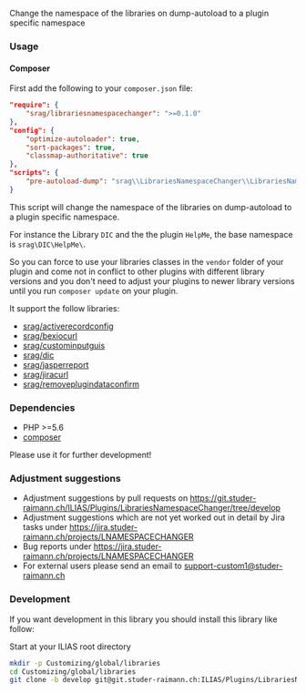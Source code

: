 Change the namespace of the libraries on dump-autoload to a plugin specific namespace

### Usage

#### Composer
First add the following to your `composer.json` file:
```json
"require": {
    "srag/librariesnamespacechanger": ">=0.1.0"
},
"config": {
    "optimize-autoloader": true,
    "sort-packages": true,
    "classmap-authoritative": true
},
"scripts": {
    "pre-autoload-dump": "srag\\LibrariesNamespaceChanger\\LibrariesNamespaceChanger::rewriteLibrariesNamespaces"
}
```

This script will change the namespace of the libraries on dump-autoload to a plugin specific namespace.

For instance the Library `DIC` and the the plugin `HelpMe`, the base namespace is `srag\DIC\HelpMe\`.

So you can force to use your libraries classes in the `vendor` folder of your plugin and come not in conflict to other plugins with different library versions and you don't need to adjust your plugins to newer library versions until you run `composer update` on your plugin.

It support the follow libraries:
* [srag/activerecordconfig](https://packagist.org/packages/srag/activerecordconfig)
* [srag/bexiocurl](https://packagist.org/packages/srag/bexiocurl)
* [srag/custominputguis](https://packagist.org/packages/srag/custominputguis)
* [srag/dic](https://packagist.org/packages/srag/dic)
* [srag/jasperreport](https://packagist.org/packages/srag/jasperreport)
* [srag/jiracurl](https://packagist.org/packages/srag/jiracurl)
* [srag/removeplugindataconfirm](https://packagist.org/packages/srag/removeplugindataconfirm)

### Dependencies
* PHP >=5.6
* [composer](https://getcomposer.org)

Please use it for further development!

### Adjustment suggestions
* Adjustment suggestions by pull requests on https://git.studer-raimann.ch/ILIAS/Plugins/LibrariesNamespaceChanger/tree/develop
* Adjustment suggestions which are not yet worked out in detail by Jira tasks under https://jira.studer-raimann.ch/projects/LNAMESPACECHANGER
* Bug reports under https://jira.studer-raimann.ch/projects/LNAMESPACECHANGER
* For external users please send an email to support-custom1@studer-raimann.ch

### Development
If you want development in this library you should install this library like follow:

Start at your ILIAS root directory
```bash
mkdir -p Customizing/global/libraries
cd Customizing/global/libraries
git clone -b develop git@git.studer-raimann.ch:ILIAS/Plugins/LibrariesNamespaceChanger.git LibrariesNamespaceChanger
```
